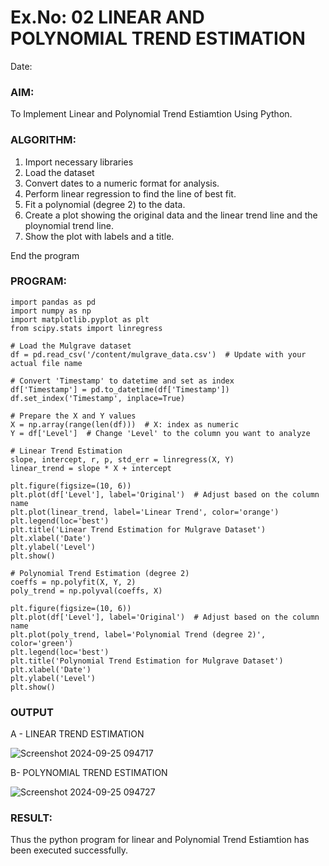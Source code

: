# Ex.No: 02 LINEAR AND POLYNOMIAL TREND ESTIMATION
Date:
### AIM:
To Implement Linear and Polynomial Trend Estiamtion Using Python.

### ALGORITHM:
1. Import necessary libraries 
2. Load the dataset
3. Convert dates to a numeric format for analysis.
4. Perform linear regression to find the line of best fit.
5. Fit a polynomial (degree 2) to the data.
6. Create a plot showing the original data and the linear trend line and the ploynomial trend line.
7. Show the plot with labels and a title.

End the program
### PROGRAM:
```
import pandas as pd
import numpy as np
import matplotlib.pyplot as plt
from scipy.stats import linregress

# Load the Mulgrave dataset
df = pd.read_csv('/content/mulgrave_data.csv')  # Update with your actual file name

# Convert 'Timestamp' to datetime and set as index
df['Timestamp'] = pd.to_datetime(df['Timestamp'])
df.set_index('Timestamp', inplace=True)

# Prepare the X and Y values
X = np.array(range(len(df)))  # X: index as numeric
Y = df['Level']  # Change 'Level' to the column you want to analyze

# Linear Trend Estimation
slope, intercept, r, p, std_err = linregress(X, Y)
linear_trend = slope * X + intercept

plt.figure(figsize=(10, 6))
plt.plot(df['Level'], label='Original')  # Adjust based on the column name
plt.plot(linear_trend, label='Linear Trend', color='orange')
plt.legend(loc='best')
plt.title('Linear Trend Estimation for Mulgrave Dataset')
plt.xlabel('Date')
plt.ylabel('Level')
plt.show()

# Polynomial Trend Estimation (degree 2)
coeffs = np.polyfit(X, Y, 2)
poly_trend = np.polyval(coeffs, X)

plt.figure(figsize=(10, 6))
plt.plot(df['Level'], label='Original')  # Adjust based on the column name
plt.plot(poly_trend, label='Polynomial Trend (degree 2)', color='green')
plt.legend(loc='best')
plt.title('Polynomial Trend Estimation for Mulgrave Dataset')
plt.xlabel('Date')
plt.ylabel('Level')
plt.show()

```

### OUTPUT
A - LINEAR TREND ESTIMATION

![Screenshot 2024-09-25 094717](https://github.com/user-attachments/assets/bd3d044e-910a-4a4d-b03b-b684d7b9f7ba)


B- POLYNOMIAL TREND ESTIMATION

![Screenshot 2024-09-25 094727](https://github.com/user-attachments/assets/f56d1fbc-6ac8-472b-ab62-26032cce4948)


### RESULT:
Thus the python program for linear and Polynomial Trend Estiamtion has been executed successfully.
